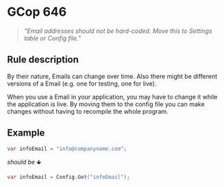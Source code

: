 ﻿# GCop 646

> *"Email addresses should not be hard-coded. Move this to Settings table or Config file."*

## Rule description

By their nature, Emails can change over time. Also there might be different versions of a Email (e.g. one for testing, one for live).

When you use a Email in your application, you may have to change it while the application is live. By moving them to the config file you can make changes without having to recompile the whole program.

## Example

```csharp
var infoEmail = "info@companyname.com";
```

*should be* 🡻

```csharp
var infoEmail = Config.Get("infoEmail");
```